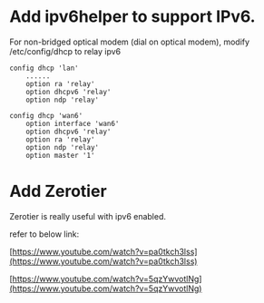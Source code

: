 # Add ipv6helper to support IPv6.

For non-bridged optical modem (dial on optical modem), modify /etc/config/dhcp to relay ipv6

```
config dhcp 'lan'
    ......
    option ra 'relay'
    option dhcpv6 'relay'
    option ndp 'relay'
    
config dhcp 'wan6'
    option interface 'wan6'
    option dhcpv6 'relay'
    option ra 'relay'
    option ndp 'relay'
    option master '1'
```

# Add Zerotier
Zerotier is really useful with ipv6 enabled.

refer to below link:

[https://www.youtube.com/watch?v=pa0tkch3lss](https://www.youtube.com/watch?v=pa0tkch3lss)

[https://www.youtube.com/watch?v=5qzYwvotlNg](https://www.youtube.com/watch?v=5qzYwvotlNg)

